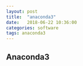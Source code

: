 ```yaml
---
layout: post
title:  "anaconda3"
date:   2018-06-22 10:36:00
categories: software
tags: anaconda3
---
```


## Anaconda3 


